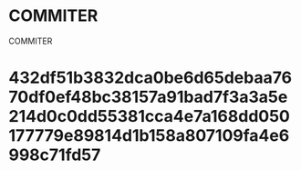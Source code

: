 # COMMITER
COMMITER






# 432df51b3832dca0be6d65debaa7670df0ef48bc38157a91bad7f3a3a5e214d0c0dd55381cca4e7a168dd050177779e89814d1b158a807109fa4e6998c71fd57
